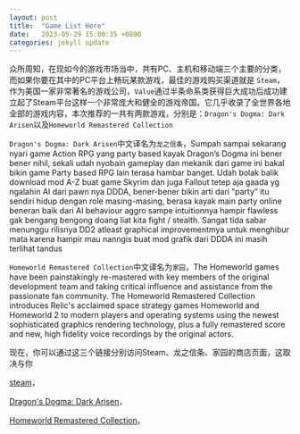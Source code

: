 ```yaml
---
layout: post
title:  "Game List Here"
date:   2023-05-29 15:00:35 +0800
categories: jekyll update
---
```

众所周知，在现如今的游戏市场当中，共有PC、主机和移动端三个主要的分类，而如果你要在其中的PC平台上畅玩某款游戏，最佳的游戏购买渠道就是 `Steam`，作为美国一家非常著名的游戏公司，`Value`通过半条命系类获得巨大成功后成功建立起了Steam平台这样一个非常庞大和健全的游戏帝国。它几乎收录了全世界各地全部的游戏内容，本次推荐的一共有两款游戏，分别是：`Dragon's Dogma: Dark Arisen`以及`Homeworld Remastered Collection`

`Dragon's Dogma: Dark Arisen`中文译名为`龙之信条`，Sumpah sampai sekarang nyari game Action RPG yang party based kayak Dragon’s Dogma ini bener bener nihil, sekali udah nyobain gameplay dan mekanik dari game ini bakal bikin game Party based RPG lain terasa hambar banget. Udah bolak balik download mod A-Z buat game Skyrim dan juga Fallout tetep aja gaada yg ngalahin AI dari pawn nya DDDA, bener-bener bikin arti dari “party” itu sendiri hidup dengan role masing-masing, berasa kayak main party online beneran baik dari AI behaviour aggro sampe intuitionnya hampir flawless gak bengang bengong doang liat kita fight / stealth. Sangat tida sabar menunggu rilisnya DD2 atleast graphical improvementmya untuk menghibur mata karena hampir mau nanngis buat mod grafik dari DDDA ini masih terlihat tandus

`Homeworld Remastered Collection`中文译名为`家园`，The Homeworld games have been painstakingly re-mastered with key members of the original development team and taking critical influence and assistance from the passionate fan community. The Homeworld Remastered Collection introduces Relic's acclaimed space strategy games Homeworld and Homeworld 2 to modern players and operating systems using the newest sophisticated graphics rendering technology, plus a fully remastered score and new, high fidelity voice recordings by the original actors.

现在，你可以通过这三个链接分别访问Steam、龙之信条、家园的商店页面，这取决与你

[steam][Steam]，

[Dragon's Dogma: Dark Arisen][Dragon's Dogma: Dark Arisen]，

[Homeworld Remastered Collection][Homeworld Remastered Collection]。

[Steam]: https://steampowered.com/
[Dragon's Dogma: Dark Arisen]: https://store.steampowered.com/app/367500/Dragons_Dogma_Dark_Arisen/
[Homeworld Remastered Collection]: https://store.steampowered.com/app/244160/Homeworld_Remastered_Collection/